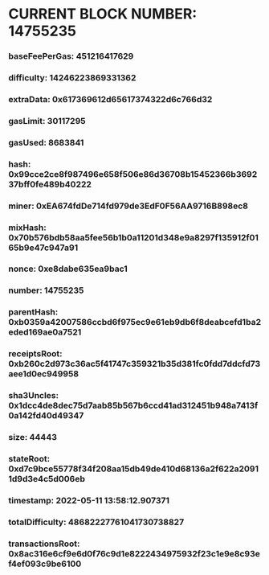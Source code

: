 # CURRENT BLOCK NUMBER: 14755235

### baseFeePerGas: 451216417629
### difficulty: 14246223869331362
### extraData: 0x617369612d65617374322d6c766d32
### gasLimit: 30117295
### gasUsed: 8683841
### hash: 0x99cce2ce8f987496e658f506e86d36708b15452366b369237bff0fe489b40222
### miner: 0xEA674fdDe714fd979de3EdF0F56AA9716B898ec8
### mixHash: 0x70b576bdb58aa5fee56b1b0a11201d348e9a8297f135912f0165b9e47c947a91
### nonce: 0xe8dabe635ea9bac1
### number: 14755235
### parentHash: 0xb0359a42007586ccbd6f975ec9e61eb9db6f8deabcefd1ba2eded169ae0a7521
### receiptsRoot: 0xb260c2d973c36ac5f41747c359321b35d381fc0fdd7ddcfd73aee1d0ec949958
### sha3Uncles: 0x1dcc4de8dec75d7aab85b567b6ccd41ad312451b948a7413f0a142fd40d49347
### size: 44443
### stateRoot: 0xd7c9bce55778f34f208aa15db49de410d68136a2f622a20911d9d3e4c5d006eb
### timestamp: 2022-05-11 13:58:12.907371
### totalDifficulty: 48682227761041730738827
### transactionsRoot: 0x8ac316e6cf9e6d0f76c9d1e8222434975932f23c1e9e8c93ef4ef093c9be6100
